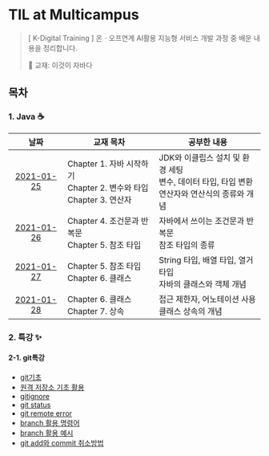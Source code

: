 # TIL at Multicampus

> [ K-Digital Training ] 온ㆍ오프연계 AI활용 지능형 서비스 개발 과정 중 배운 내용을 정리합니다.
>
> 📖 교재: 이것이 자바다



## 목차

### 1. Java ☕

|                             날짜                             | 교재 목차                                                    | 공부한 내용                                                  |
| :----------------------------------------------------------: | ------------------------------------------------------------ | ------------------------------------------------------------ |
| [2021-01-25](01_Java_eclipse/210125_chapter1_to_chapter3.md) | Chapter 1. 자바 시작하기<br />Chapter 2. 변수와 타입<br />Chapter 3. 연산자 | JDK와 이클립스 설치 및 환경 세팅<br />변수, 데이터 타입, 타입 변환<br />연산자와 연산식의 종류와 개념 |
| [2021-01-26](01_Java_eclipse/210126_chapter4_to_chapter5.md) | Chapter 4. 조건문과 반복문<br />Chapter 5. 참조 타입         | 자바에서 쓰이는 조건문과 반복문<br />참조 타입의 종류        |
| [2021-01-27](01_Java_eclipse/210127_chapter5_to_chapter6.md) | Chapter 5. 참조 타입<br />Chapter 6. 클래스                  | String 타입, 배열 타입, 열거 타입<br />자바의 클래스와 객체 개념 |
| [2021-01-28](01_Java_eclipse/210128_chapter6_to_chapter7.md) | Chapter 6. 클래스<br />Chapter 7. 상속                       | 접근 제한자, 어노테이션 사용<br />클래스 상속의 개념         |

### 2. 특강 ✨

#### 2-1. git특강

* [git기초](02_git/01_git.md)
* [원격 저장소 기초 활용](02_git/02_remote.md)
* [gitignore](02_git/03_gitignore.md)
* [git status](02_git/04_git_status.md)
* [git remote error](02_git/05_git_remote_error.md)
* [branch 활용 명령어](02_git/06_branch.md)
* [branch 활용 예시](02_git/07_branch_scenario.md)
* [git add와 commit 취소방법](02_git/08_Undoing.md)

